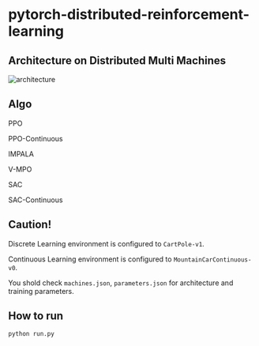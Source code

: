 # pytorch-distributed-reinforcement-learning
## Architecture on Distributed Multi Machines 
![architecture](https://github.com/ymg1114/pytorch-distributed-reinforcement-learning/assets/54105796/69ef7eb5-9475-4803-bbd7-f3dbbe40192b)

## Algo
PPO

PPO-Continuous

IMPALA

V-MPO

SAC

SAC-Continuous

## Caution!
Discrete Learning environment is configured to `CartPole-v1`.

Continuous Learning environment is configured to `MountainCarContinuous-v0`.

You shold check `machines.json`, `parameters.json` for architecture and training parameters.

## How to run
`python run.py`
